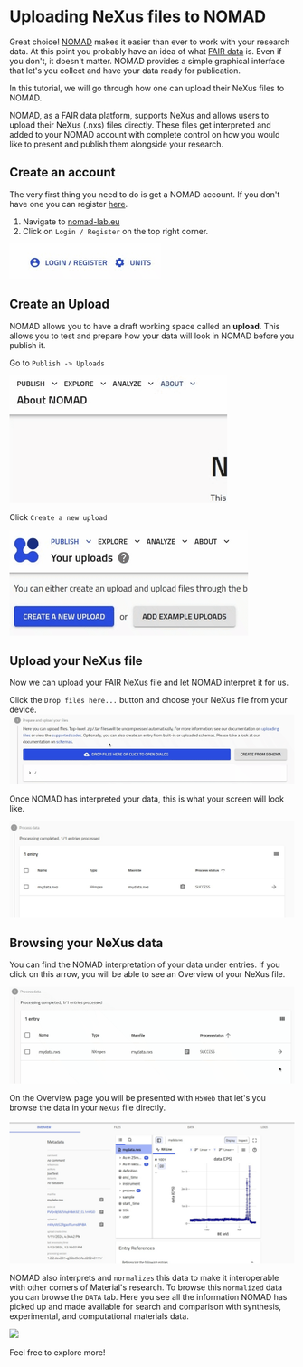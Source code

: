# Uploading NeXus files to NOMAD

Great choice! [NOMAD](https://nomad-lab.eu/nomad-lab/tutorials.html) makes it easier than ever to work with your research data. At this point you probably have an idea of what [FAIR data](https://www.nature.com/articles/sdata201618) is. Even if you don't, it doesn't matter. NOMAD provides a simple graphical interface that let's you collect and have your data ready for publication.

In this tutorial, we will go through how one can upload their NeXus files to NOMAD.

NOMAD, as a FAIR data platform, supports NeXus and allows users to upload their NeXus (.nxs) files directly. These files get interpreted and added to your NOMAD account with complete control on how you would like to present and publish them alongside your research.

## Create an account

The very first thing you need to do is get a NOMAD account.
If you don't have one you can register [here](https://nomad-lab.eu/fairdi/keycloak/auth/realms/fairdi_nomad_prod/login-actions/registration?client_id=nomad_public&tab_id=eWM6kat9MPc).

1. Navigate to [nomad-lab.eu](https://nomad-lab.eu/prod/v1/gui/about/information)
2. Click on ```Login / Register``` on the top right corner.

<img src="media/login-register.gif" />

## Create an Upload

NOMAD allows you to have a draft working space called an **upload**. This allows you to test and prepare how your data will look in NOMAD before you publish it.

Go to ```Publish -> Uploads```

<img src="media/uploads.gif" />

<br />

Click ```Create a new upload```

<img src="media/create-new-upload.gif" />

## Upload your NeXus file

Now we can upload your FAIR NeXus file and let NOMAD interpret it for us.

Click the ```Drop files here...``` button and choose your NeXus file from your device.
<img src="media/upload-file.gif" />

Once NOMAD has interpreted your data, this is what your screen will look like.

<img src="media/nexus-file-processed.png" />

## Browsing your NeXus data

You can find the NOMAD interpretation of your data under entries. If you click on this arrow, you will be able to see an Overview of your NeXus file.

<img src="media/go-to-entry-page.gif" />

<br/>

On the Overview page you will be presented with ```H5Web``` that let's you browse the data in your ```NeXus``` file directly.

<img src="media/overview.png" width="1000"/>

<br/>

NOMAD also interprets and ```normalizes``` this data to make it interoperable with other corners of Material's research. To browse this ```normalized``` data you can browse the ```DATA``` tab. Here you see all the information NOMAD has picked up and made available for search and comparison with synthesis, experimental, and computational materials data.

<img src="media/data-tab.gif" />

Feel free to explore more!
